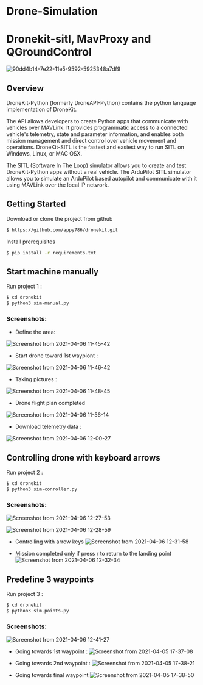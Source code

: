 # Drone-Simulation

# Dronekit-sitl, MavProxy and QGroundControl 
![90dd4b14-7e22-11e5-9592-5925348a7df9](https://user-images.githubusercontent.com/68418846/113554975-ca74d280-9617-11eb-8d56-2cf0cc227472.png)
## Overview


DroneKit-Python (formerly DroneAPI-Python) contains the python language implementation of DroneKit.

The API allows developers to create Python apps that communicate with vehicles over MAVLink. It provides programmatic access to a connected vehicle's telemetry, state and parameter information, and enables both mission management and direct control over vehicle movement and operations. DroneKit-SITL is the fastest and easiest way to run SITL on Windows, Linux, or MAC OSX. 

The SITL (Software In The Loop) simulator allows you to create and test DroneKit-Python apps without a real vehicle. The ArduPilot SITL simulator allows you to simulate an ArduPilot based autopilot and communicate with it using MAVLink over the local IP network.

## Getting Started
Download or clone the project from github

```sh
$ https://github.com/appy786/dronekit.git
```
Install prerequisites
```sh
$ pip install -r requirements.txt
```
## Start machine manually
Run project 1 :

```sh
$ cd dronekit
$ python3 sim-manual.py
```

### Screenshots:

- Define the area:

![Screenshot from 2021-04-06 11-45-42](https://user-images.githubusercontent.com/68418846/113668688-3e72b180-96d0-11eb-8720-0b2357f8b082.png)

- Start drone toward 1st waypiont :

![Screenshot from 2021-04-06 11-46-42](https://user-images.githubusercontent.com/68418846/113668724-4894b000-96d0-11eb-8a43-da48078bb459.png)

- Taking pictures :

![Screenshot from 2021-04-06 11-48-45](https://user-images.githubusercontent.com/68418846/113668738-4df1fa80-96d0-11eb-853a-0ec4d3f657a9.png)

- Drone flight plan completed

![Screenshot from 2021-04-06 11-56-14](https://user-images.githubusercontent.com/68418846/113668756-564a3580-96d0-11eb-97c6-6b57dd5577cb.png)

- Download telemetry data :

![Screenshot from 2021-04-06 12-00-27](https://user-images.githubusercontent.com/68418846/113668775-5e09da00-96d0-11eb-92c1-6b1ddd08eba0.png)

## Controlling drone with keyboard arrows
Run project 2 :

```sh
$ cd dronekit
$ python3 sim-conroller.py
```

### Screenshots:

![Screenshot from 2021-04-06 12-27-53](https://user-images.githubusercontent.com/68418846/113671662-4b919f80-96d4-11eb-9bb3-64e278789587.png)

![Screenshot from 2021-04-06 12-28-59](https://user-images.githubusercontent.com/68418846/113671679-4fbdbd00-96d4-11eb-91c0-2072c430db56.png)

- Controlling with arrow keys
![Screenshot from 2021-04-06 12-31-58](https://user-images.githubusercontent.com/68418846/113671693-53e9da80-96d4-11eb-8006-1be315d3764d.png)

- Mission completed only if press r to return to the landing point 
![Screenshot from 2021-04-06 12-32-34](https://user-images.githubusercontent.com/68418846/113671710-5ba97f00-96d4-11eb-9be1-6b69e2bc985a.png)




## Predefine 3 waypoints
Run project 3 :

```sh
$ cd dronekit
$ python3 sim-points.py
```

### Screenshots:


![Screenshot from 2021-04-06 12-41-27](https://user-images.githubusercontent.com/68418846/113672551-8fd16f80-96d5-11eb-9287-f46536316765.png)

- Going towards 1st waypoint :
![Screenshot from 2021-04-05 17-37-08](https://user-images.githubusercontent.com/68418846/113672605-9eb82200-96d5-11eb-9ef7-80c567653e9d.png)

- Going towards 2nd waypoint :
![Screenshot from 2021-04-05 17-38-21](https://user-images.githubusercontent.com/68418846/113672625-a1b31280-96d5-11eb-99fc-e898a0065928.png)

- Going towards final waypoint
![Screenshot from 2021-04-05 17-38-50](https://user-images.githubusercontent.com/68418846/113672627-a24ba900-96d5-11eb-94bb-71def28bfb81.png)

